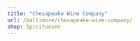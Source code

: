 ```yaml
---
title: "Chesapeake Wine Company"
url: /baltimore/chesapeake-wine-company/
shop: Spirituosen
---
```

